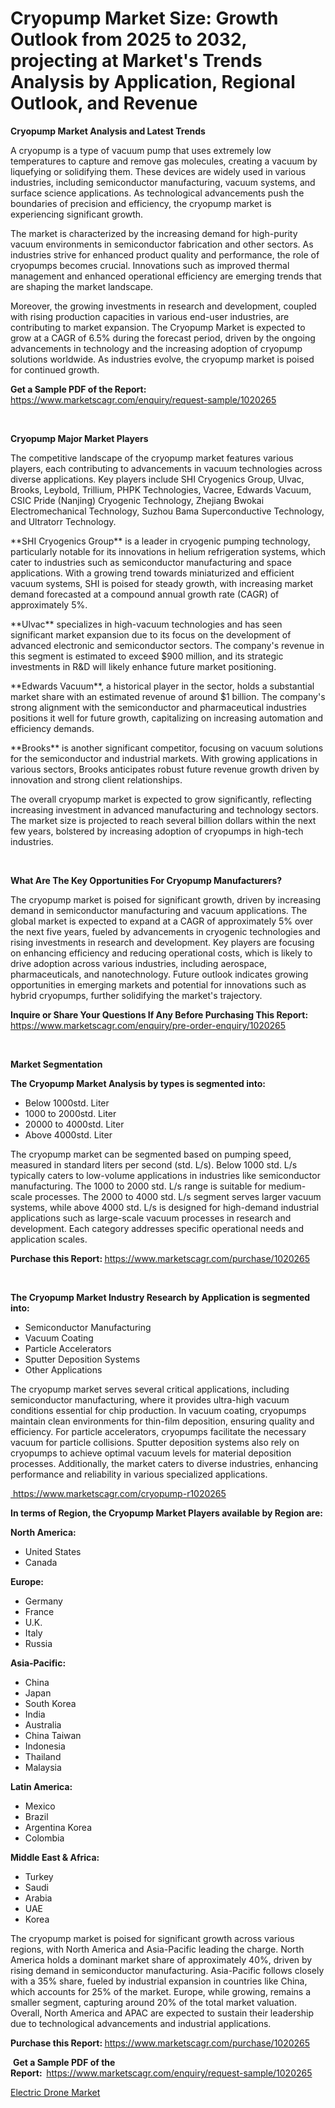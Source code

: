 <p><h1>Cryopump Market Size: Growth Outlook from 2025 to 2032, projecting at Market's Trends Analysis by Application, Regional Outlook, and Revenue</h1></p><p><strong>Cryopump Market Analysis and Latest Trends</strong></p>
<p><p>A cryopump is a type of vacuum pump that uses extremely low temperatures to capture and remove gas molecules, creating a vacuum by liquefying or solidifying them. These devices are widely used in various industries, including semiconductor manufacturing, vacuum systems, and surface science applications. As technological advancements push the boundaries of precision and efficiency, the cryopump market is experiencing significant growth.</p><p>The market is characterized by the increasing demand for high-purity vacuum environments in semiconductor fabrication and other sectors. As industries strive for enhanced product quality and performance, the role of cryopumps becomes crucial. Innovations such as improved thermal management and enhanced operational efficiency are emerging trends that are shaping the market landscape.</p><p>Moreover, the growing investments in research and development, coupled with rising production capacities in various end-user industries, are contributing to market expansion. The Cryopump Market is expected to grow at a CAGR of 6.5% during the forecast period, driven by the ongoing advancements in technology and the increasing adoption of cryopump solutions worldwide. As industries evolve, the cryopump market is poised for continued growth.</p></p>
<p><strong>Get a Sample PDF of the Report:&nbsp;</strong> <a href="https://www.marketscagr.com/enquiry/request-sample/1020265?utm_campaign=2520&utm_medium=2&utm_source=Github&utm_content=ia&utm_term=10042025&utm_id=cryopump">https://www.marketscagr.com/enquiry/request-sample/1020265</a></p>
<p>&nbsp;</p>
<p><strong>Cryopump Major Market Players</strong></p>
<p><p>The competitive landscape of the cryopump market features various players, each contributing to advancements in vacuum technologies across diverse applications. Key players include SHI Cryogenics Group, Ulvac, Brooks, Leybold, Trillium, PHPK Technologies, Vacree, Edwards Vacuum, CSIC Pride (Nanjing) Cryogenic Technology, Zhejiang Bwokai Electromechanical Technology, Suzhou Bama Superconductive Technology, and Ultratorr Technology.</p><p>**SHI Cryogenics Group** is a leader in cryogenic pumping technology, particularly notable for its innovations in helium refrigeration systems, which cater to industries such as semiconductor manufacturing and space applications. With a growing trend towards miniaturized and efficient vacuum systems, SHI is poised for steady growth, with increasing market demand forecasted at a compound annual growth rate (CAGR) of approximately 5%.</p><p>**Ulvac** specializes in high-vacuum technologies and has seen significant market expansion due to its focus on the development of advanced electronic and semiconductor sectors. The company's revenue in this segment is estimated to exceed $900 million, and its strategic investments in R&D will likely enhance future market positioning.</p><p>**Edwards Vacuum**, a historical player in the sector, holds a substantial market share with an estimated revenue of around $1 billion. The company's strong alignment with the semiconductor and pharmaceutical industries positions it well for future growth, capitalizing on increasing automation and efficiency demands.</p><p>**Brooks** is another significant competitor, focusing on vacuum solutions for the semiconductor and industrial markets. With growing applications in various sectors, Brooks anticipates robust future revenue growth driven by innovation and strong client relationships.</p><p>The overall cryopump market is expected to grow significantly, reflecting increasing investment in advanced manufacturing and technology sectors. The market size is projected to reach several billion dollars within the next few years, bolstered by increasing adoption of cryopumps in high-tech industries.</p></p>
<p>&nbsp;</p>
<p><strong>What Are The Key Opportunities For Cryopump Manufacturers?</strong></p>
<p><p>The cryopump market is poised for significant growth, driven by increasing demand in semiconductor manufacturing and vacuum applications. The global market is expected to expand at a CAGR of approximately 5% over the next five years, fueled by advancements in cryogenic technologies and rising investments in research and development. Key players are focusing on enhancing efficiency and reducing operational costs, which is likely to drive adoption across various industries, including aerospace, pharmaceuticals, and nanotechnology. Future outlook indicates growing opportunities in emerging markets and potential for innovations such as hybrid cryopumps, further solidifying the market's trajectory.</p></p>
<p><strong>Inquire or Share Your Questions If Any Before Purchasing This Report:</strong> <a href="https://www.marketscagr.com/enquiry/pre-order-enquiry/1020265?utm_campaign=2520&utm_medium=2&utm_source=Github&utm_content=ia&utm_term=10042025&utm_id=cryopump">https://www.marketscagr.com/enquiry/pre-order-enquiry/1020265</a></p>
<p>&nbsp;</p>
<p><strong>Market Segmentation</strong></p>
<p><strong>The Cryopump Market Analysis by types is segmented into:</strong></p>
<p><ul><li>Below 1000std. Liter</li><li>1000 to 2000std. Liter</li><li>20000 to 4000std. Liter</li><li>Above 4000std. Liter</li></ul></p>
<p><p>The cryopump market can be segmented based on pumping speed, measured in standard liters per second (std. L/s). Below 1000 std. L/s typically caters to low-volume applications in industries like semiconductor manufacturing. The 1000 to 2000 std. L/s range is suitable for medium-scale processes. The 2000 to 4000 std. L/s segment serves larger vacuum systems, while above 4000 std. L/s is designed for high-demand industrial applications such as large-scale vacuum processes in research and development. Each category addresses specific operational needs and application scales.</p></p>
<p><strong>Purchase this Report:&nbsp;</strong><a href="https://www.marketscagr.com/purchase/1020265?utm_campaign=2520&utm_medium=2&utm_source=Github&utm_content=ia&utm_term=10042025&utm_id=cryopump">https://www.marketscagr.com/purchase/1020265</a></p>
<p>&nbsp;</p>
<p><strong>The Cryopump Market Industry Research by Application is segmented into:</strong></p>
<p><ul><li>Semiconductor Manufacturing</li><li>Vacuum Coating</li><li>Particle Accelerators</li><li>Sputter Deposition Systems</li><li>Other Applications</li></ul></p>
<p><p>The cryopump market serves several critical applications, including semiconductor manufacturing, where it provides ultra-high vacuum conditions essential for chip production. In vacuum coating, cryopumps maintain clean environments for thin-film deposition, ensuring quality and efficiency. For particle accelerators, cryopumps facilitate the necessary vacuum for particle collisions. Sputter deposition systems also rely on cryopumps to achieve optimal vacuum levels for material deposition processes. Additionally, the market caters to diverse industries, enhancing performance and reliability in various specialized applications.</p></p>
<p><a href="https://www.marketscagr.com/cryopump-r1020265?utm_campaign=2520&utm_medium=2&utm_source=Github&utm_content=ia&utm_term=10042025&utm_id=cryopump">&nbsp;https://www.marketscagr.com/cryopump-r1020265</a></p>
<p><strong>In terms of Region, the Cryopump Market Players available by Region are:</strong></p>
<p>
    <p> <strong> North America: </strong>
        <ul>
            <li>United States</li>
            <li>Canada</li>
        </ul>
        </p> 
    <p> <strong> Europe: </strong>
        <ul>
            <li>Germany</li>
            <li>France</li>
            <li>U.K.</li>
            <li>Italy</li>
            <li>Russia</li>
        </ul>
        </p> 
    <p> <strong> Asia-Pacific: </strong>
        <ul>
            <li>China</li>
            <li>Japan</li>
            <li>South Korea</li>
            <li>India</li>
            <li>Australia</li>
            <li>China Taiwan</li>
            <li>Indonesia</li>
            <li>Thailand</li>
            <li>Malaysia</li>
        </ul>
        </p> 
    <p> <strong> Latin America: </strong>
        <ul>
            <li>Mexico</li>
            <li>Brazil</li>
            <li>Argentina Korea</li>
            <li>Colombia</li>
        </ul>
        </p> 
    <p> <strong> Middle East & Africa: </strong>
        <ul>
            <li>Turkey</li>
            <li>Saudi</li>
            <li>Arabia</li>
            <li>UAE</li>
            <li>Korea</li>
        </ul>
    </p>
    </p>
<p><p>The cryopump market is poised for significant growth across various regions, with North America and Asia-Pacific leading the charge. North America holds a dominant market share of approximately 40%, driven by rising demand in semiconductor manufacturing. Asia-Pacific follows closely with a 35% share, fueled by industrial expansion in countries like China, which accounts for 25% of the market. Europe, while growing, remains a smaller segment, capturing around 20% of the total market valuation. Overall, North America and APAC are expected to sustain their leadership due to technological advancements and industrial applications.</p></p>
<p><strong>Purchase this Report: </strong><a href="https://www.marketscagr.com/purchase/1020265?utm_campaign=2520&utm_medium=2&utm_source=Github&utm_content=ia&utm_term=10042025&utm_id=cryopump">https://www.marketscagr.com/purchase/1020265</a></p>
<p>&nbsp;<strong>Get a Sample PDF of the Report:&nbsp;&nbsp;</strong><a href="https://www.marketscagr.com/enquiry/request-sample/1020265?utm_campaign=2520&utm_medium=2&utm_source=Github&utm_content=ia&utm_term=10042025&utm_id=cryopump">https://www.marketscagr.com/enquiry/request-sample/1020265</a></p>
<p><strong></strong></p>
<p><p><a href="https://github.com/marteyfito9/Market-Research-Report-List-1/blob/main/electric-drone-market.md?utm_campaign=2520&utm_medium=2&utm_source=Github&utm_content=ia&utm_term=10042025&utm_id=cryopump">Electric Drone Market</a></p></p>